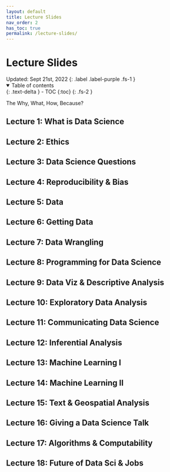 ```yaml
---
layout: default
title: Lecture Slides
nav_order: 2
has_toc: true
permalink: /lecture-slides/
---
```


<h1>Lecture Slides</h1>
Updated: Sept 21st, 2022
{: .label .label-purple .fs-1 }

<br/>

<details open markdown="block">
  <summary>
    Table of contents
  </summary>
  {: .text-delta }
- TOC
{:toc}
{: .fs-2 }
</details>

The Why, What, How, Because?

## Lecture 1: What is Data Science
## Lecture 2: Ethics
## Lecture 3: Data Science Questions
## Lecture 4: Reproducibility & Bias
## Lecture 5: Data
## Lecture 6: Getting Data
## Lecture 7: Data Wrangling
## Lecture 8: Programming for Data Science
## Lecture 9: Data Viz & Descriptive Analysis
## Lecture 10: Exploratory Data Analysis
## Lecture 11: Communicating Data Science
## Lecture 12: Inferential Analysis
## Lecture 13: Machine Learning I
## Lecture 14: Machine Learning II
## Lecture 15: Text & Geospatial Analysis
## Lecture 16: Giving a Data Science Talk
## Lecture 17: Algorithms & Computability
## Lecture 18: Future of Data Sci & Jobs

